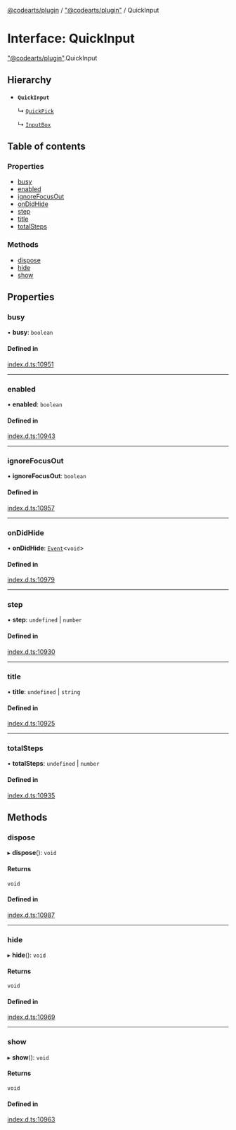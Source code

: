 [@codearts/plugin](../README.md) / ["@codearts/plugin"](../modules/_codearts_plugin_.md) / QuickInput

# Interface: QuickInput

["@codearts/plugin"](../modules/_codearts_plugin_.md).QuickInput

## Hierarchy

- **`QuickInput`**

  ↳ [`QuickPick`](codearts_plugin_.QuickPick.md)

  ↳ [`InputBox`](codearts_plugin_.InputBox.md)

## Table of contents

### Properties

- [busy](codearts_plugin_.QuickInput.md#busy)
- [enabled](codearts_plugin_.QuickInput.md#enabled)
- [ignoreFocusOut](codearts_plugin_.QuickInput.md#ignorefocusout)
- [onDidHide](codearts_plugin_.QuickInput.md#ondidhide)
- [step](codearts_plugin_.QuickInput.md#step)
- [title](codearts_plugin_.QuickInput.md#title)
- [totalSteps](codearts_plugin_.QuickInput.md#totalsteps)

### Methods

- [dispose](codearts_plugin_.QuickInput.md#dispose)
- [hide](codearts_plugin_.QuickInput.md#hide)
- [show](codearts_plugin_.QuickInput.md#show)

## Properties

### busy

• **busy**: `boolean`

#### Defined in

[index.d.ts:10951](https://github.com/huaweicloud/cloudide-plugin-api/blob/b58031b/index.d.ts#L10951)

___

### enabled

• **enabled**: `boolean`

#### Defined in

[index.d.ts:10943](https://github.com/huaweicloud/cloudide-plugin-api/blob/b58031b/index.d.ts#L10943)

___

### ignoreFocusOut

• **ignoreFocusOut**: `boolean`

#### Defined in

[index.d.ts:10957](https://github.com/huaweicloud/cloudide-plugin-api/blob/b58031b/index.d.ts#L10957)

___

### onDidHide

• **onDidHide**: [`Event`](codearts_plugin_.Event.md)<`void`\>

#### Defined in

[index.d.ts:10979](https://github.com/huaweicloud/cloudide-plugin-api/blob/b58031b/index.d.ts#L10979)

___

### step

• **step**: `undefined` \| `number`

#### Defined in

[index.d.ts:10930](https://github.com/huaweicloud/cloudide-plugin-api/blob/b58031b/index.d.ts#L10930)

___

### title

• **title**: `undefined` \| `string`

#### Defined in

[index.d.ts:10925](https://github.com/huaweicloud/cloudide-plugin-api/blob/b58031b/index.d.ts#L10925)

___

### totalSteps

• **totalSteps**: `undefined` \| `number`

#### Defined in

[index.d.ts:10935](https://github.com/huaweicloud/cloudide-plugin-api/blob/b58031b/index.d.ts#L10935)

## Methods

### dispose

▸ **dispose**(): `void`

#### Returns

`void`

#### Defined in

[index.d.ts:10987](https://github.com/huaweicloud/cloudide-plugin-api/blob/b58031b/index.d.ts#L10987)

___

### hide

▸ **hide**(): `void`

#### Returns

`void`

#### Defined in

[index.d.ts:10969](https://github.com/huaweicloud/cloudide-plugin-api/blob/b58031b/index.d.ts#L10969)

___

### show

▸ **show**(): `void`

#### Returns

`void`

#### Defined in

[index.d.ts:10963](https://github.com/huaweicloud/cloudide-plugin-api/blob/b58031b/index.d.ts#L10963)
